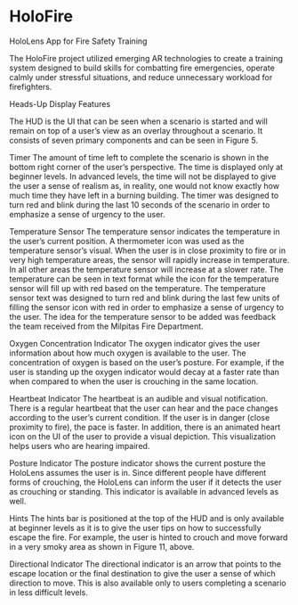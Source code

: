 # HoloFire
HoloLens App for Fire Safety Training

The HoloFire project utilized emerging AR technologies to create a training system designed to build skills for combatting fire emergencies, operate calmly under stressful situations, and reduce unnecessary workload for firefighters.

Heads-Up Display Features
 
The HUD is the UI that can be seen when a scenario is started and will remain on top of a user’s view as an overlay throughout a scenario. It consists of seven primary components and can be seen in Figure 5.
 
Timer
The amount of time left to complete the scenario is shown in the bottom right corner of the user’s perspective. The time is displayed only at beginner levels. In advanced levels, the time will not be displayed to give the user a sense of realism as, in reality, one would not know exactly how much time they have left in a burning building. The timer was designed to turn red and blink during the last 10 seconds of the scenario in order to emphasize a sense of urgency to the user. 
 
Temperature Sensor
The temperature sensor indicates the temperature in the user’s current position. A thermometer icon was used as the temperature sensor’s visual. When the user is in close proximity to fire or in very high temperature areas, the sensor will rapidly increase in temperature. In all other areas the temperature sensor will increase at a slower rate. The temperature can be seen in text format while the icon for the temperature sensor will fill up with red based on the temperature. The temperature sensor text was designed to turn red and blink during the last few units of filling the sensor icon with red in order to emphasize a sense of urgency to the user. The idea for the temperature sensor to be added was feedback the team received from the Milpitas Fire Department.
 
Oxygen Concentration Indicator
The oxygen indicator gives the user information about how much oxygen is available to the user. The concentration of oxygen is based on the user’s posture. For example, if the user is standing up the oxygen indicator would decay at a faster rate than when compared to when the user is crouching in the same location. 
 
Heartbeat Indicator
The heartbeat is an audible and visual notification. There is a regular heartbeat that the user can hear and the pace changes according to the user’s current condition. If the user is in danger (close proximity to fire), the pace is faster. In addition, there is an animated heart icon on the UI of the user to provide a visual depiction. This visualization helps users who are hearing impaired.

Posture Indicator
The posture indicator shows the current posture the HoloLens assumes the user is in. Since different people have different forms of crouching, the HoloLens can inform the user if it detects the user as crouching or standing. This indicator is available in advanced levels as well.
 
Hints
The hints bar is positioned at the top of the HUD and is only available at beginner levels as it is to give the user tips on how to successfully escape the fire. For example, the user is hinted to crouch and move forward in a very smoky area as shown in Figure 11, above.

Directional Indicator
The directional indicator is an arrow that points to the escape location or the final destination to give the user a sense of which direction to move. This is also available only to users completing a scenario in less difficult levels.

